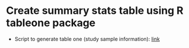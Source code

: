 # Create summary stats table using R tableone package

- Script to generate table one (study sample information): [link](./tableone.R)
